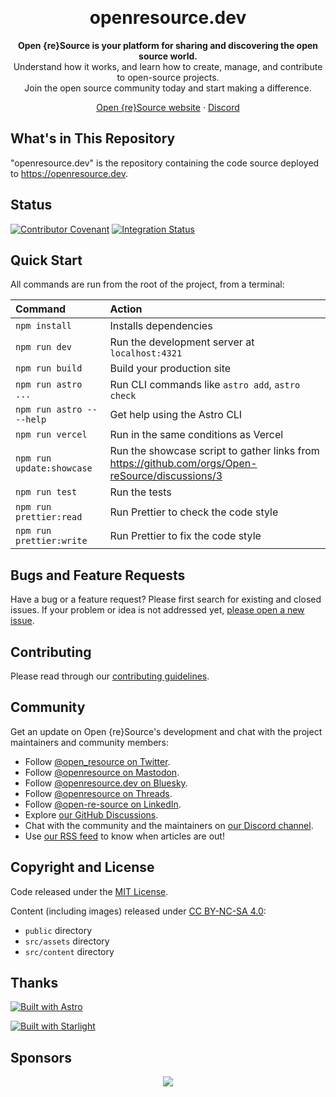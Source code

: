 <p align="center">
  <!--
    Targeting https://openresource.dev/#gh-light-mode-only or https://openresource.dev/#gh-dark-mode-only is a hack to switch between the light and dark images.
    It'll trigger the corresponding GitHub CSS rule found out when trying the pure Markdown approach:
    - ![](https://github.com/user-attachments/assets/e7f5f8f0-3035-44cf-8928-69ac3d6a31fa#gh-dark-mode-only)
    - ![](https://github.com/user-attachments/assets/d54822bf-b12c-45d7-a627-a09bfa596344#gh-light-mode-only)
  -->
  <a href="https://openresource.dev/#gh-light-mode-only">
    <img src="https://github.com/user-attachments/assets/d54822bf-b12c-45d7-a627-a09bfa596344#gh-light-mode-only" alt="" style="max-width: 100%;"></a>
  </a>
  <a href="https://openresource.dev/#gh-dark-mode-only">
    <img src="https://github.com/user-attachments/assets/e7f5f8f0-3035-44cf-8928-69ac3d6a31fa#gh-dark-mode-only" alt="" style="max-width: 100%;"></a>
  </a>
</p>

<h1 align="center">openresource.dev</h1>

<p align="center">
  <b>Open {re}Source is your platform for sharing and discovering the open source world.</b>
  <br>
  Understand how it works, and learn how to create, manage, and contribute to open-source projects.
  <br>
  Join the open source community today and start making a difference.
</p>

<p align="center">
  <a href="https://openresource.dev">Open {re}Source website</a>
  ·
  <a href="https://discord.gg/fpUDwEMGwE">Discord</a>
</p>

## What's in This Repository

"openresource.dev" is the repository containing the code source deployed to https://openresource.dev.

## Status

[![Contributor Covenant](https://img.shields.io/badge/Contributor%20Covenant-2.1-4baaaa.svg)](CODE_OF_CONDUCT.md)
[![Integration Status](https://github.com/Open-reSource/openresource.dev/actions/workflows/integration.yml/badge.svg)](https://github.com/Open-reSource/openresource.dev/actions/workflows/integration.yml)

## Quick Start

All commands are run from the root of the project, from a terminal:

| Command                   | Action                                                                                           |
| :------------------------ | :----------------------------------------------------------------------------------------------- |
| `npm install`             | Installs dependencies                                                                            |
| `npm run dev`             | Run the development server at `localhost:4321`                                                   |
| `npm run build`           | Build your production site                                                                       |
| `npm run astro ...`       | Run CLI commands like `astro add`, `astro check`                                                 |
| `npm run astro -- --help` | Get help using the Astro CLI                                                                     |
| `npm run vercel`          | Run in the same conditions as Vercel                                                             |
| `npm run update:showcase` | Run the showcase script to gather links from https://github.com/orgs/Open-reSource/discussions/3 |
| `npm run test`            | Run the tests                                                                                    |
| `npm run prettier:read`   | Run Prettier to check the code style                                                             |
| `npm run prettier:write`  | Run Prettier to fix the code style                                                               |

## Bugs and Feature Requests

Have a bug or a feature request? Please first search for existing and closed issues. If your problem or idea is not addressed yet, [please open a new issue](https://github.com/Open-reSource/openresource.dev/issues/new/choose).

## Contributing

Please read through our [contributing guidelines](https://github.com/Open-reSource/openresource.dev/blob/main/CONTRIBUTING.md).

## Community

Get an update on Open {re}Source's development and chat with the project maintainers and community members:

- Follow [@open_resource on Twitter](https://twitter.com/open_resource).
- Follow [@openresource on Mastodon](https://fosstodon.org/@openresource).
- Follow [@openresource.dev on Bluesky](https://bsky.app/profile/openresource.dev).
- Follow [@openresource on Threads](https://www.threads.net/@openresource).
- Follow [@open-re-source on LinkedIn](https://www.linkedin.com/company/open-re-source/).
- Explore [our GitHub Discussions](https://github.com/orgs/Open-reSource/discussions).
- Chat with the community and the maintainers on [our Discord channel](https://discord.com/invite/fpUDwEMGwE).
- Use [our RSS feed](https://openresource.dev/rss.xml) to know when articles are out!

## Copyright and License

Code released under the [MIT License](https://github.com/Open-reSource/openresource.dev/blob/main/LICENSE).

Content (including images) released under [CC BY-NC-SA 4.0](https://creativecommons.org/licenses/by-nc-sa/4.0/):

- `public` directory
- `src/assets` directory
- `src/content` directory

## Thanks

[![Built with Astro](https://astro.badg.es/v2/built-with-astro/small.svg)](https://astro.build)

[![Built with Starlight](https://astro.badg.es/v2/built-with-starlight/small.svg)](https://starlight.astro.build)

## Sponsors

<p align="center">
  <a href="https://github.com/sponsors/Open-reSource" aria-label="Go to Open {re}Source's GitHub Sponsors page">
    <img src='https://cdn.jsdelivr.net/gh/Open-reSource/sponsors/sponsors.svg'/>
  </a>
</p>

